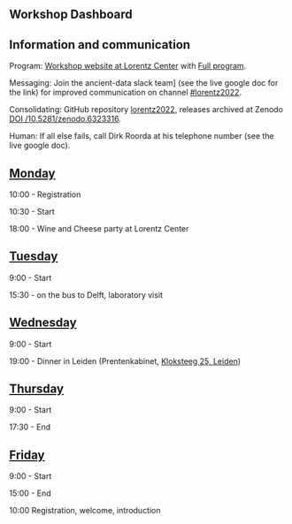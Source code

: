 ## Workshop Dashboard


## Information and communication

Program: [Workshop website at Lorentz Center](https://www.lorentzcenter.nl/securing-data-in-mesopotamia-new-technologies-for-secured-cuneiform-texts.html) with [Full program](https://www.lorentzcenter.nl/index.php?pntType=ConPagina&id=1567&conPaginaProgrammaDagId=158&pntHandler=DownloadAction).

Messaging: Join the ancient-data slack team] (see the live google doc for the link) for improved communication
on channel [#lorentz2022](https://ancient-data.slack.com/archives/C033788DK6Z).

Consolidating: GitHub repository [lorentz2022](https://github.com/Nino-cunei/lorentz2022),
releases archived at Zenodo
[DOI /10.5281/zenodo.6323316](https://doi.org/10.5281/zenodo.6323316).

Human: If all else fails, call Dirk Roorda at his telephone number (see the live google doc).


## [Monday](1-monday/program.md)

10:00 - Registration

10:30 - Start

18:00 - Wine and Cheese party at Lorentz Center


## [Tuesday](2-tuesday/program.md)

9:00 - Start

15:30 - on the bus to Delft, laboratory visit


## [Wednesday](3-wednesday/program.md)

9:00 - Start

19:00 - Dinner in Leiden (Prentenkabinet, [Kloksteeg 25, Leiden](https://goo.gl/maps/YKZavf1Uj2Wk3Xhc9))


## [Thursday](4-thursday/program.md)

9:00 - Start

17:30 - End


## [Friday](5-friday/program.md)

9:00 - Start

15:00 - End

10:00 Registration, welcome, introduction

